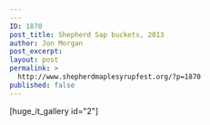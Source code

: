 ```yaml
---
---
ID: 1870
post_title: Shepherd Sap buckets, 2013
author: Jon Morgan
post_excerpt:
layout: post
permalink: >
  http://www.shepherdmaplesyrupfest.org/?p=1870
published: false
---
```

[huge_it_gallery id="2"]